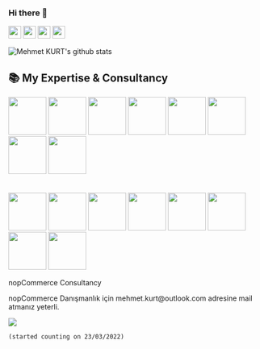 ### Hi there 👋

<a href="https://www.twitter.com/fikirmuptelasi"><img src="https://img.shields.io/badge/twitter-%231DA1F2.svg?&style=for-the-badge&logo=twitter&logoColor=white" height=25></a> <a href="https://www.linkedin.com/in/mehmetkurt"><img src="https://img.shields.io/badge/linkedin-%230077B5.svg?&style=for-the-badge&logo=linkedin&logoColor=white" height=25></a> <a href="https://www.instagram.com/truefalseman"><img src="https://img.shields.io/badge/instagram-%23E4405F.svg?&style=for-the-badge&logo=instagram&logoColor=white" height=25></a>
<a href="https://www.youtube.com/codeislifes"><img src="https://img.shields.io/badge/youtube-%230077B5.svg?&style=for-the-badge&logo=youtube&logoColor=white" height=25></a>

<p float="center">
  <img  src="https://github-readme-stats.vercel.app/api?username=mehmetkurt&show_icons=true&count_private=true&theme=radical" alt="Mehmet KURT's github stats" />
</p>


## 📚 My Expertise & Consultancy

<code><img height="75" src="https://cdn.worldvectorlogo.com/logos/c--4.svg"></code>
<code><img height="75" src="https://cdn.worldvectorlogo.com/logos/logo-javascript.svg"></code>
<code><img height="75" src="https://cdn.worldvectorlogo.com/logos/python-5.svg"></code>
<code><img height="75" src="https://cdn.worldvectorlogo.com/logos/postgresql.svg"></code>
<code><img height="75" src="https://cdn.worldvectorlogo.com/logos/elastic-elasticsearch.svg"></code>
<code><img height="75" src="https://cdn.worldvectorlogo.com/logos/redis.svg"></code>
<code><img height="75" src="https://cdn.worldvectorlogo.com/logos/vue-9.svg"></code>
<code><img height="75" src="https://cdn.worldvectorlogo.com/logos/angular-icon-1.svg"></code>
<br><br><br>
<code><img height="75" src="https://cdn.worldvectorlogo.com/logos/rabbitmq.svg"></code>
<code><img height="75" src="https://cdn.worldvectorlogo.com/logos/docker.svg"></code>
<code><img height="75" src="https://cdn.worldvectorlogo.com/logos/devops-2.svg"></code>
<code><img height="75" src="https://cdn.worldvectorlogo.com/logos/linux-tux.svg"></code>
<code><img height="75" src="https://cdn.worldvectorlogo.com/logos/adobe-photoshop-cs6.svg"></code>
<code><img height="75" src="https://cdn.worldvectorlogo.com/logos/adobe-illustrator-cs6.svg"></code>
<code><img height="75" src="https://cdn.worldvectorlogo.com/logos/adobe-experience-design-1.svg"></code>
<code><img height="75" src="https://www.nopcommerce.com/images/nopLogos/nopCommerce/nopcommerce_logo.svg"></code>

<p>nopCommerce Consultancy</p>
<p>nopCommerce Danışmanlık için mehmet.kurt@outlook.com adresine mail atmanız yeterli.</p>

![](https://komarev.com/ghpvc/?username=mehmetkurt&color=red)

<code>(started counting on 23/03/2022)</code>
